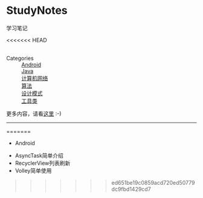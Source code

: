 # StudyNotes
学习笔记


<<<<<<< HEAD

<dl>
   <dt>Categories</dt>
   <dd><a href="#Android">Android</a></dd>
   <dd><a href="#Java">Java</a></dd>
   <dd><a href="#ComputerNetwork">计算机网络</a></dd>
   <dd><a href="#Algorithms">算法</a></dd>
   <dd><a href="#DesignPatterns">设计模式</a></dd>
   <dd><a href="#Utils">工具类</a></dd>
</dl>

更多内容，请看[这里](https://barackbao.cn) :-)

---
=======
+ Android         











 - AsyncTask简单介绍
 - RecyclerView列表刷新
 - Volley简单使用
>>>>>>> ed651be19c0859acd720ed50779dc9fbd1429cd7
